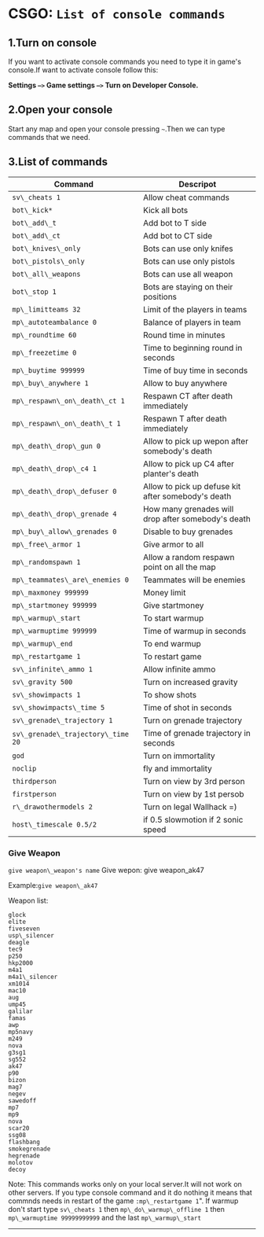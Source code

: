 **CSGO: `List of console commands`**
===
  
## 1.Turn on console  
If you want to activate console commands you need to type it in game's console.If want to activate console follow this:

**Settings `—>` Game settings `—>` Turn on Developer Console.**  
  
## 2.Open your console  
Start any map and open your console pressing `~`.Then we can type commands that we need.  
  
## 3.List of commands  

Command | Descripot
--|--
`sv\_cheats 1` | Allow cheat commands  
`bot\_kick*`|Kick all bots  
`bot\_add\_t `|Add bot to T side  
`bot\_add\_ct `|Add bot to CT side  
`bot\_knives\_only `|Bots can use only knifes  
`bot\_pistols\_only `|Bots can use only pistols  
`bot\_all\_weapons `|Bots can use all weapon  
`bot\_stop 1 `|Bots are staying on their positions  
`mp\_limitteams 32 `|Limit of the players in teams  
`mp\_autoteambalance 0 `|Balance of players in team  
`mp\_roundtime 60 `|Round time in minutes  
`mp\_freezetime 0 `|Time to beginning round in seconds  
`mp\_buytime 999999 `|Time of buy time in seconds  
`mp\_buy\_anywhere 1 `|Allow to buy anywhere  
`mp\_respawn\_on\_death\_ct 1 `|Respawn CT after death immediately  
`mp\_respawn\_on\_death\_t 1 `|Respawn T after death immediately  
`mp\_death\_drop\_gun 0 `|Allow to pick up wepon after somebody's death  
`mp\_death\_drop\_c4 1 `|Allow to pick up C4 after planter's death  
`mp\_death\_drop\_defuser 0 `|Allow to pick up defuse kit after somebody's death  
`mp\_death\_drop\_grenade 4 `|How many grenades will drop after somebody's death  
`mp\_buy\_allow\_grenades 0 `|Disable to buy grenades  
`mp\_free\_armor 1 `|Give armor to all  
`mp\_randomspawn 1 `|Allow a random respawn point on all the map  
`mp\_teammates\_are\_enemies 0 `|Teammates will be enemies  
`mp\_maxmoney 999999 `|Money limit  
`mp\_startmoney 999999 `|Give startmoney  
`mp\_warmup\_start `|To start warmup  
`mp\_warmuptime 999999 `|Time of warmup in seconds  
`mp\_warmup\_end `|To end warmup  
`mp\_restartgame 1 `|To restart game  
`sv\_infinite\_ammo 1 `|Allow infinite ammo  
`sv\_gravity 500 `|Turn on increased gravity  
`sv\_showimpacts 1 `|To show shots  
`sv\_showimpacts\_time 5 `|Time of shot in seconds  
`sv\_grenade\_trajectory 1 `|Turn on grenade trajectory  
`sv\_grenade\_trajectory\_time 20 `|Time of grenade trajectory in seconds  
`god `|Turn on immortality  
`noclip `|fly and immortality  
`thirdperson `|Turn on view by 3rd person  
`firstperson`|Turn on view by 1st persob  
`r\_drawothermodels 2 `|Turn on legal Wallhack =)  
`host\_timescale 0.5/2 `|if 0.5 slowmotion if 2 sonic speed  

### Give Weapon
`give weapon\_weapon's name` Give wepon: give weapon\_ak47  

Example:`give weapon\_ak47`  
  
Weapon list:  
```
glock  
elite  
fiveseven  
usp\_silencer  
deagle  
tec9  
p250  
hkp2000  
m4a1  
m4a1\_silencer  
xm1014  
mac10  
aug  
ump45  
galilar  
famas  
awp  
mp5navy  
m249  
nova  
g3sg1  
sg552  
ak47  
p90  
bizon  
mag7  
negev  
sawedoff  
mp7  
mp9  
nova  
scar20  
ssg08  
flashbang  
smokegrenade  
hegrenade  
molotov  
decoy  
```  
Note: This commands works only on your local server.It will not work on other servers.
If you type console command and it do nothing it means that commnds needs in restart of the game `:mp\_restartgame 1`".
If warmup don't start type `sv\_cheats 1` then `mp\_do\_warmup\_offline 1` then `mp\_warmuptime 99999999999` and the last `mp\_warmup\_start`

---

